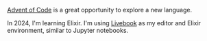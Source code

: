 [Advent of Code](https://adventofcode.com) is a great opportunity to explore a new language.

In 2024, I'm learning Elixir. I'm using [Livebook](https://livebook.dev/) as my editor and Elixir environment, similar to Jupyter notebooks.
